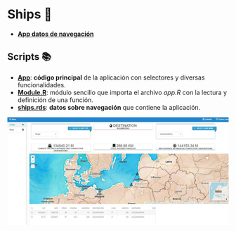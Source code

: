 # **Ships** :ship:
* [**App datos de navegación**](https://dar-337152118-appshiny-r.shinyapps.io/ships/)

## Scripts :books:
- [**App**](https://github.com/dalerodr/ships/blob/master/app.R): **código principal** de la aplicación con selectores y diversas funcionalidades.
- [**Module.R**](https://github.com/dalerodr/ships/blob/master/Module.R): módulo sencillo que importa el archivo *app.R* con la lectura y definición de una función.
- [**ships.rds**](https://github.com/dalerodr/ships/blob/master/ships.rds): **datos sobre navegación** que contiene la aplicación.

![Screenshot](https://github.com/dalerodr/ships/blob/master/image/Ships_app.JPG)
